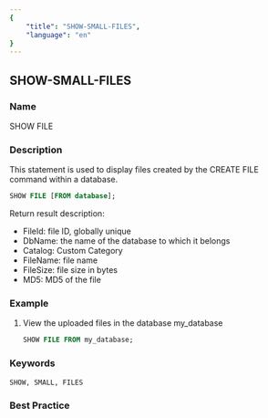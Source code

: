 ```yaml
---
{
    "title": "SHOW-SMALL-FILES",
    "language": "en"
}
---
```


<!--
Licensed to the Apache Software Foundation (ASF) under one
or more contributor license agreements.  See the NOTICE file
distributed with this work for additional information
regarding copyright ownership.  The ASF licenses this file
to you under the Apache License, Version 2.0 (the
"License"); you may not use this file except in compliance
with the License.  You may obtain a copy of the License at

  http://www.apache.org/licenses/LICENSE-2.0

Unless required by applicable law or agreed to in writing,
software distributed under the License is distributed on an
"AS IS" BASIS, WITHOUT WARRANTIES OR CONDITIONS OF ANY
KIND, either express or implied.  See the License for the
specific language governing permissions and limitations
under the License.
-->

## SHOW-SMALL-FILES

### Name

SHOW FILE

### Description

This statement is used to display files created by the CREATE FILE command within a database.

```sql
SHOW FILE [FROM database];
````

Return result description:

- FileId: file ID, globally unique
- DbName: the name of the database to which it belongs
- Catalog: Custom Category
- FileName: file name
- FileSize: file size in bytes
- MD5: MD5 of the file

### Example

1. View the uploaded files in the database my_database

    ```sql
    SHOW FILE FROM my_database;
    ````

### Keywords

    SHOW, SMALL, FILES

### Best Practice

